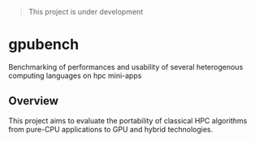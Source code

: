> This project is under development
# gpubench
Benchmarking of performances and usability of several heterogenous computing languages on hpc mini-apps

## Overview
This project aims to evaluate the portability of classical HPC algorithms from pure-CPU
applications to GPU and hybrid technologies. 



